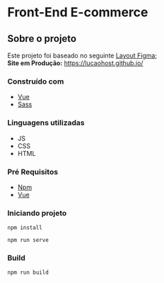 # Front-End E-commerce

## Sobre o projeto

Este projeto foi baseado no seguinte [Layout Figma](https://www.figma.com/file/3RqPfS5PW9whbQNCTTaoqA/%5B2020-09%5D-MZ---Layout-Teste-de-vagas-para-time-de-Devs);  
**Site em Produção:** https://lucaohost.github.io/

### Construído com

* [Vue](https://vuejs.org/)
* [Sass](https://sass-lang.com/)

### Linguagens utilizadas
* JS
* CSS
* HTML

### Pré Requisitos
* [Npm](https://www.npmjs.com/)
* [Vue](https://vuejs.org/)

### Iniciando projeto

```
npm install
```
```
npm run serve
```

### Build
```
npm run build
```
